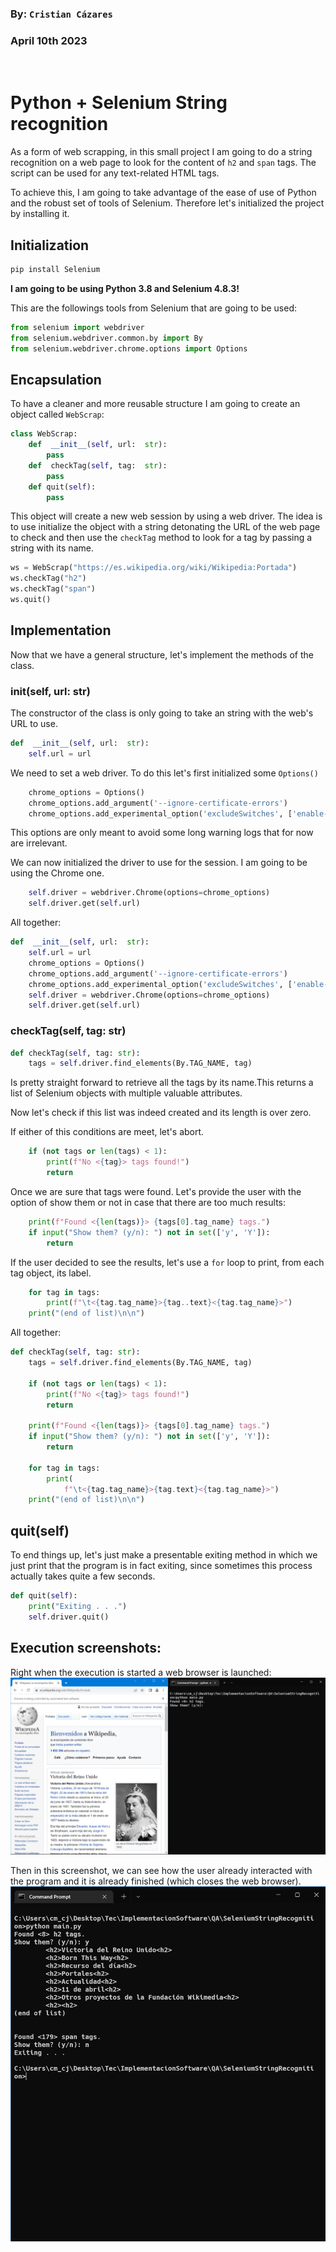 ### By: `Cristian Cázares`
### April 10th 2023
<br>

# Python + Selenium String recognition
As a form of web scrapping, in this small project I am going to do a string recognition on a web page to look for the content of `h2` and `span` tags. The script can be used for any text-related HTML tags.

To achieve this, I am going to take advantage of the ease of use of Python and the robust set of tools of Selenium.
Therefore let's initialized the project by installing it.
## Initialization
```bash
pip install Selenium
```
__I am going to be using Python 3.8 and Selenium 4.8.3!__

This are the followings tools from Selenium that are going to be used:
```python
from selenium import webdriver
from selenium.webdriver.common.by import By
from selenium.webdriver.chrome.options import Options
```

## Encapsulation
To have a cleaner and more reusable structure I am going to create an object called `WebScrap`:
```python
class WebScrap:
	def  __init__(self, url:  str):
		pass
	def  checkTag(self, tag:  str):
		pass
	def quit(self):
		pass
```
This object will create a new web session by using a web driver. The idea is to use initialize the object with a string detonating the URL of the web page to check and then use the `checkTag` method to look for a tag by passing a string with its name.
```python
ws = WebScrap("https://es.wikipedia.org/wiki/Wikipedia:Portada")
ws.checkTag("h2")
ws.checkTag("span")
ws.quit()
```

## Implementation
Now that we have a general structure, let's implement the methods of the class.
### __init__(self,  url: str)
The constructor of the class is only going to take an string with the web's URL to use.
```python
def  __init__(self, url:  str):
	self.url = url
```
We need to set a web driver. To do this let's first initialized some `Options()`
```python
	chrome_options = Options()
	chrome_options.add_argument('--ignore-certificate-errors')
	chrome_options.add_experimental_option('excludeSwitches', ['enable-logging'])
```
This options are only meant to avoid some long warning logs that for now are irrelevant.

We can now initialized the driver to use for the session. I am going to be using the Chrome one.
```python
	self.driver = webdriver.Chrome(options=chrome_options)
	self.driver.get(self.url)
```
All together:
```python
def  __init__(self, url:  str):
	self.url = url
	chrome_options = Options()
	chrome_options.add_argument('--ignore-certificate-errors')
	chrome_options.add_experimental_option('excludeSwitches', ['enable-logging'])
	self.driver = webdriver.Chrome(options=chrome_options)
	self.driver.get(self.url)
```

### checkTag(self, tag: str)
```python
def checkTag(self, tag: str):
    tags = self.driver.find_elements(By.TAG_NAME, tag)
```
Is pretty straight forward to retrieve all the tags by its name.This returns a list of Selenium objects with multiple valuable attributes.

Now let's check if this list was indeed created and its length is over zero.

If either of this conditions are meet, let's abort. 
```python
    if (not tags or len(tags) < 1):
        print(f"No <{tag}> tags found!")
        return
```
Once we are sure that tags were found. Let's provide the user with the option of show them or not in case that there are too much results:
```python
    print(f"Found <{len(tags)}> {tags[0].tag_name} tags.")
    if input("Show them? (y/n): ") not in set(['y', 'Y']):
        return
```
If the user decided to see the results, let's use a `for` loop to print, from each tag object, its label.
```python
    for tag in tags:
        print(f"\t<{tag.tag_name}>{tag..text}<{tag.tag_name}>")
    print("(end of list)\n\n")
```
All together:
```python
def checkTag(self, tag: str):
    tags = self.driver.find_elements(By.TAG_NAME, tag)

    if (not tags or len(tags) < 1):
        print(f"No <{tag}> tags found!")
        return

    print(f"Found <{len(tags)}> {tags[0].tag_name} tags.")
    if input("Show them? (y/n): ") not in set(['y', 'Y']):
        return

    for tag in tags:
        print(
            f"\t<{tag.tag_name}>{tag.text}<{tag.tag_name}>")
    print("(end of list)\n\n")
```

## quit(self)
To end things up, let's just make a presentable exiting method in which we just print that the program is in fact exiting, since sometimes this process actually takes quite a few seconds.
```python
def quit(self):
    print("Exiting . . .")
    self.driver.quit()
```

## Execution screenshots:
Right when the execution is started a web browser is launched:
![Execution Image 1](https://raw.githubusercontent.com/CristianCazares/SeleniumStringRecognition/main/exec1.png)

Then in this screenshot, we can see how the user already interacted with the program and it is already finished (which closes the web browser).
![Execution Image 2](https://raw.githubusercontent.com/CristianCazares/SeleniumStringRecognition/main/exec2.png)
